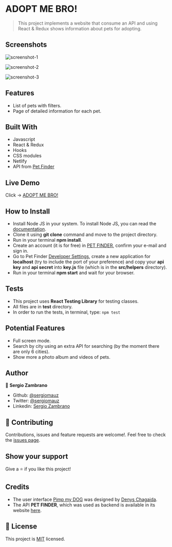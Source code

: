 # ADOPT ME BRO!
> This project implements a website that consume an API and using React & Redux shows information about pets for adopting.

## Screenshots
![screenshot-1](https://user-images.githubusercontent.com/36812672/97098415-a796c900-164a-11eb-96de-d92b6571b4a2.png)

![screenshot-2](https://user-images.githubusercontent.com/36812672/97098428-d01ec300-164a-11eb-9025-f0d273a02041.png)

![screenshot-3](https://user-images.githubusercontent.com/36812672/97098438-edec2800-164a-11eb-8187-29c17c9732ca.png)


## Features

- List of pets with filters.
- Page of detailed information for each pet.


## Built With

- Javascript
- React & Redux
- Hooks
- CSS modules
- Netlify
- API from [Pet Finder](https://www.petfinder.com/)


## Live Demo

Click -> [ADOPT ME BRO!](https://react-adopt-me.netlify.app/)


## How to Install

- Install Node JS in your system. To install Node JS, you can read the [documentation](https://nodejs.org/en/docs/).
- Clone it using **git clone** command and move to the project directory.
- Run in your terminal **npm install**.
- Create an account (it is for free) in [PET FINDER](https://www.petfinder.com/), confirm your e-mail and sign in.
- Go to Pet Finder [Developer Settings](https://www.petfinder.com/user/developer-settings/), create a new application for **localhost** (try to include the port of your preference) and copy your **api key** and **api secret** into **key.js** file (which is in the **src/helpers** directory).
- Run in your terminal **npm start** and wait for your browser.


## Tests

- This project uses **React Testing Library** for testing classes.
- All files are in **test** directory.
- In order to run the tests, in terminal, type: ```npm test```


## Potential Features
- Full screen mode.
- Search by city using an extra API for searching (by the moment there are only 6 cities).
- Show more a photo album and videos of pets.


## Author

👤 **Sergio Zambrano**

- Github: [@sergiomauz](https://github.com/sergiomauz)
- Twitter: [@sergiomauz](https://twitter.com/sergiomauz)
- Linkedin: [Sergio Zambrano](https://www.linkedin.com/in/sergiomauz/)

## 🤝 Contributing

Contributions, issues and feature requests are welcome!. Feel free to check the [issues page](../../issues/).

## Show your support

Give a ⭐️ if you like this project!

## Credits

- The user interface [Pimp my DOG](https://www.behance.net/gallery/24531031/Pimp-my-DOG-Online-store-E-commerse-project) was designed by [Denys Chagaida](https://www.behance.net/chagaida).
- The API **PET FINDER**, which was used as backend is available in its website [here](https://www.petfinder.com/developers/).


## 📝 License

This project is [MIT](./LICENSE) licensed.